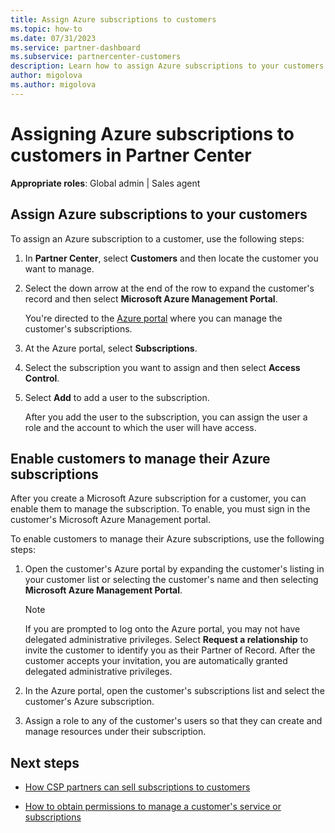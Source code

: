```yaml
---
title: Assign Azure subscriptions to customers
ms.topic: how-to
ms.date: 07/31/2023
ms.service: partner-dashboard
ms.subservice: partnercenter-customers
description: Learn how to assign Azure subscriptions to your customers in Partner Center and how to enable customers to manage their own subscriptions.
author: migolova
ms.author: migolova
---
```


# Assigning Azure subscriptions to customers in Partner Center

**Appropriate roles**: Global admin | Sales agent

## Assign Azure subscriptions to your customers

To assign an Azure subscription to a customer, use the following steps:

1. In **Partner Center**, select **Customers** and then locate the customer you want to manage.

2. Select the down arrow at the end of the row to expand the customer's record and then select **Microsoft Azure Management Portal**.

   You're directed to the [Azure portal](https://portal.azure.com/) where you can manage the customer's subscriptions.

3. At the Azure portal, select **Subscriptions**.

4. Select the subscription you want to assign and then select **Access Control**.

5. Select **Add** to add a user to the subscription.

   After you add the user to the subscription, you can assign the user a role and the account to which the user will have access.

## Enable customers to manage their Azure subscriptions

After you create a Microsoft Azure subscription for a customer, you can enable them to manage the subscription. To enable, you must sign in the customer's Microsoft Azure Management portal.

To enable customers to manage their Azure subscriptions, use the following steps:

1. Open the customer's Azure portal by expanding the customer's listing in your customer list or selecting the customer's name and then selecting **Microsoft Azure Management Portal**.

   > [!NOTE]
   > If you are prompted to log onto the Azure portal, you may not have delegated administrative privileges. Select **Request a relationship** to invite the customer to identify you as their Partner of Record. After the customer accepts your invitation, you are automatically granted delegated administrative privileges.

2. In the Azure portal, open the customer's subscriptions list and select the customer's Azure subscription.

3. Assign a role to any of the customer's users so that they can create and manage resources under their subscription.

## Next steps

- [How CSP partners can sell subscriptions to customers](customer-subscriptions.md)

- [How to obtain permissions to manage a customer's service or subscriptions](customers-revoke-admin-privileges.md)

